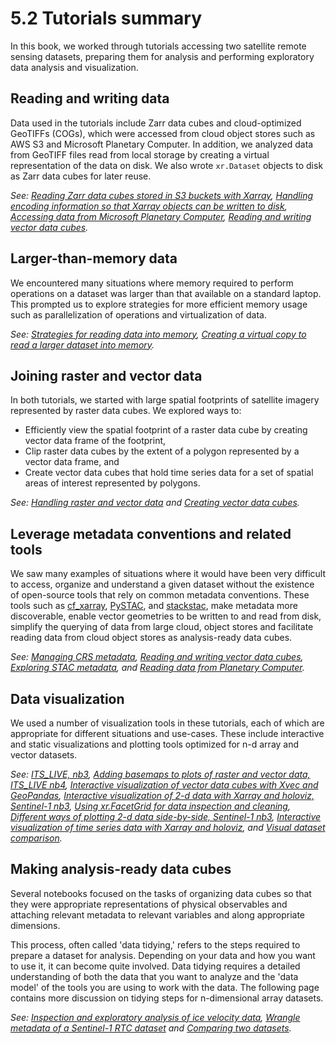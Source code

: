 # 5.2 Tutorials summary

In this book, we worked through tutorials accessing two satellite remote sensing datasets, preparing them for analysis and performing exploratory data analysis and visualization. 

## Reading and writing data
Data used in the tutorials include Zarr data cubes and cloud-optimized GeoTIFFs (COGs), which were accessed from cloud object stores such as AWS S3 and Microsoft Planetary Computer. In addition, we analyzed data from GeoTIFF files read from local storage by creating a virtual representation of the data on disk. We also wrote `xr.Dataset` objects to disk as Zarr data cubes for later reuse. 

*See: [Reading Zarr data cubes stored in S3 buckets with Xarray](../itslive/nbs/1_accessing_itslive_s3_data.ipynb), [Handling encoding information so that Xarray objects can be written to disk](../itslive/nbs/3_combining_raster_vector_data.ipynb), [Accessing data from Microsoft Planetary Computer](../sentinel1/nbs/4_read_pc_data.ipynb), [Reading and writing vector data cubes](../itslive/nbs/5_exploratory_data_analysis_group.ipynb).*

## Larger-than-memory data
We encountered many situations where memory required to perform operations on a dataset was larger than that available on a standard laptop. This prompted us to explore strategies for more efficient memory usage such as parallelization of operations and virtualization of data.

*See: [Strategies for reading data into memory](../itslive/nbs/2_larger_than_memory_data.ipynb), [Creating a virtual copy to read a larger dataset into memory](../sentinel1/nbs/1_read_asf_data.ipynb).*

## Joining raster and vector data 

In both tutorials, we started with large spatial footprints of satellite imagery represented by raster data cubes. We explored ways to:
- Efficiently view the spatial footprint of a raster data cube by creating vector data frame of the footprint,
- Clip raster data cubes by the extent of a polygon represented by a vector data frame, and
- Create vector data cubes that hold time series data for a set of spatial areas of interest represented by polygons.

*See: [Handling raster and vector data](../itslive/nbs/3_combining_raster_vector_data.ipynb) and [Creating vector data cubes](../itslive/nbs/5_exploratory_data_analysis_group.ipynb).*

## Leverage metadata conventions and related tools
We saw many examples of situations where it would have been very difficult to access, organize and understand a given dataset without the existence of open-source tools that rely on common metadata conventions. These tools such as [cf_xarray](https://cf-xarray.readthedocs.io/), [PySTAC](https://pystac.readthedocs.io/), and [stackstac](https://stackstac.readthedocs.io/), make metadata more discoverable, enable vector geometries to be written to and read from disk, simplify the querying of data from large cloud, object stores and facilitate reading data from cloud object stores as analysis-ready data cubes. 

*See: [Managing CRS metadata](../itslive/nbs/3_combining_raster_vector_data.ipynb), [Reading and writing vector data cubes](../itslive/nbs/4_exploratory_data_analysis_single.ipynb), [Exploring STAC metadata](../sentinel1/nbs/4_read_pc_data.ipynb), and [Reading data from Planetary Computer](../sentinel1/nbs/4_read_pc_data.ipynb).*

## Data visualization
We used a number of visualization tools in these tutorials, each of which are appropriate for different situations and use-cases. These include interactive and static visualizations and plotting tools optimized for n-d array and vector datasets. 

*See: [ITS_LIVE, nb3](https://e-marshall.github.io/cloud-open-source-geospatial-datacube-workflows/itslive/nbs/3_combining_raster_vector_data.html#crop-vector-data-to-spatial-extent-of-raster-data), [Adding basemaps to plots of raster and vector data, ITS_LIVE nb4](https://e-marshall.github.io/cloud-open-source-geospatial-datacube-workflows/itslive/nbs/4_exploratory_data_analysis_single.html#load-raster-data-and-visualize-with-vector-data), [Interactive visualization of vector data cubes with Xvec and GeoPandas](https://e-marshall.github.io/cloud-open-source-geospatial-datacube-workflows/itslive/nbs/5_exploratory_data_analysis_group.html#visualize-velocity-data), [Interactive visualization of 2-d data with Xarray and holoviz, Sentinel-1 nb3](https://e-marshall.github.io/cloud-open-source-geospatial-datacube-workflows/sentinel1/nbs/3_asf_exploratory_analysis.html#interactive-visualization-of-layover-shadow-maps), [Using xr.FacetGrid for data inspection and cleaning](https://e-marshall.github.io/cloud-open-source-geospatial-datacube-workflows/sentinel1/nbs/3_asf_exploratory_analysis.html#d-duplicate-time-steps), [Different ways of plotting 2-d data side-by-side, Sentinel-1 nb3](https://e-marshall.github.io/cloud-open-source-geospatial-datacube-workflows/sentinel1/nbs/3_asf_exploratory_analysis.html#f-data-visualization), [Interactive visualization of time series data with Xarray and holoviz](https://e-marshall.github.io/cloud-open-source-geospatial-datacube-workflows/sentinel1/nbs/3_asf_exploratory_analysis.html#backscatter-time-series), and [Visual dataset comparison](https://e-marshall.github.io/cloud-open-source-geospatial-datacube-workflows/sentinel1/nbs/5_comparing_s1_rtc_datasets.html#d-visualize-comparisons).*

## Making analysis-ready data cubes
Several notebooks focused on the tasks of organizing data cubes so that they were appropriate representations of physical observables and attaching relevant metadata to relevant variables and along appropriate dimensions.

This process, often called 'data tidying,' refers to the steps required to prepare a dataset for analysis. Depending on your data and how you want to use it, it can become quite involved. Data tidying requires a detailed understanding of both the data that you want to analyze and the 'data model' of the tools you are using to work with the data. The following page contains more discussion on tidying steps for n-dimensional array datasets.


*See: [Inspection and exploratory analysis of ice velocity data](../itslive/nbs/4_exploratory_data_analysis_single.ipynb), [Wrangle metadata of a Sentinel-1 RTC dataset](../sentinel1/nbs/2_wrangle_metadata.ipynb) and [Comparing two datasets](../sentinel1/nbs/5_comparing_s1_rtc_datasets.ipynb).*


